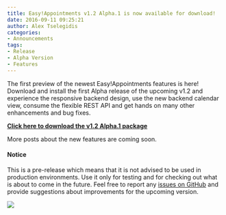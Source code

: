 ```yaml
---
title: Easy!Appointments v1.2 Alpha.1 is now available for download!
date: 2016-09-11 09:25:21
author: Alex Tselegidis
categories:
- Announcements
tags:
- Release
- Alpha Version
- Features
---
```


The first preview of the newest Easy!Appointments features is here! Download and install the first Alpha release of the upcoming v1.2 and experience the responsive backend design, use the new backend calendar view, consume the flexible REST API and get hands on many other enhancements and bug fixes. 
 
[**Click here to download the v1.2 Alpha.1 package**](https://github.com/alextselegidis/easyappointments/releases/download/1.2.0-alpha.1/easyappointments_1.2.0_alpha.1.zip)

More posts about the new features are coming soon. 
 
#### Notice

This is a pre-release which means that it is not advised to be used in production environments. Use it only for testing and for checking out what is about to come in the future. Feel free to report any [issues on GitHub](https://github.com/alextselegidis/easyappointments/issues) and provide suggestions about improvements for the upcoming version. 

![](ea-1.2-alpha-1-released.png)